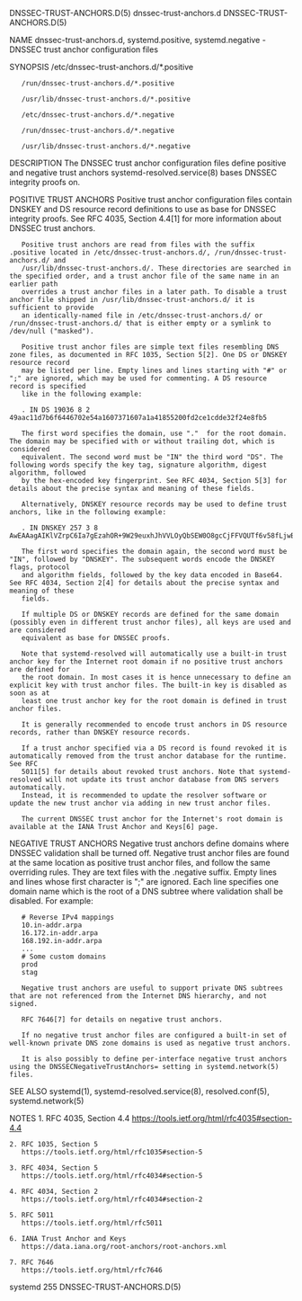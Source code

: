 DNSSEC-TRUST-ANCHORS.D(5)					    dnssec-trust-anchors.d					     DNSSEC-TRUST-ANCHORS.D(5)

NAME
       dnssec-trust-anchors.d, systemd.positive, systemd.negative - DNSSEC trust anchor configuration files

SYNOPSIS
       /etc/dnssec-trust-anchors.d/*.positive

       /run/dnssec-trust-anchors.d/*.positive

       /usr/lib/dnssec-trust-anchors.d/*.positive

       /etc/dnssec-trust-anchors.d/*.negative

       /run/dnssec-trust-anchors.d/*.negative

       /usr/lib/dnssec-trust-anchors.d/*.negative

DESCRIPTION
       The DNSSEC trust anchor configuration files define positive and negative trust anchors systemd-resolved.service(8) bases DNSSEC integrity proofs on.

POSITIVE TRUST ANCHORS
       Positive trust anchor configuration files contain DNSKEY and DS resource record definitions to use as base for DNSSEC integrity proofs. See RFC 4035,
       Section 4.4[1] for more information about DNSSEC trust anchors.

       Positive trust anchors are read from files with the suffix .positive located in /etc/dnssec-trust-anchors.d/, /run/dnssec-trust-anchors.d/ and
       /usr/lib/dnssec-trust-anchors.d/. These directories are searched in the specified order, and a trust anchor file of the same name in an earlier path
       overrides a trust anchor files in a later path. To disable a trust anchor file shipped in /usr/lib/dnssec-trust-anchors.d/ it is sufficient to provide
       an identically-named file in /etc/dnssec-trust-anchors.d/ or /run/dnssec-trust-anchors.d/ that is either empty or a symlink to /dev/null ("masked").

       Positive trust anchor files are simple text files resembling DNS zone files, as documented in RFC 1035, Section 5[2]. One DS or DNSKEY resource record
       may be listed per line. Empty lines and lines starting with "#" or ";" are ignored, which may be used for commenting. A DS resource record is specified
       like in the following example:

	   . IN DS 19036 8 2 49aac11d7b6f6446702e54a1607371607a1a41855200fd2ce1cdde32f24e8fb5

       The first word specifies the domain, use "."  for the root domain. The domain may be specified with or without trailing dot, which is considered
       equivalent. The second word must be "IN" the third word "DS". The following words specify the key tag, signature algorithm, digest algorithm, followed
       by the hex-encoded key fingerprint. See RFC 4034, Section 5[3] for details about the precise syntax and meaning of these fields.

       Alternatively, DNSKEY resource records may be used to define trust anchors, like in the following example:

	   . IN DNSKEY 257 3 8 AwEAAagAIKlVZrpC6Ia7gEzahOR+9W29euxhJhVVLOyQbSEW0O8gcCjFFVQUTf6v58fLjwBd0YI0EzrAcQqBGCzh/RStIoO8g0NfnfL2MTJRkxoXbfDaUeVPQuYEhg37NZWAJQ9VnMVDxP/VHL496M/QZxkjf5/Efucp2gaDX6RS6CXpoY68LsvPVjR0ZSwzz1apAzvN9dlzEheX7ICJBBtuA6G3LQpzW5hOA2hzCTMjJPJ8LbqF6dsV6DoBQzgul0sGIcGOYl7OyQdXfZ57relSQageu+ipAdTTJ25AsRTAoub8ONGcLmqrAmRLKBP1dfwhYB4N7knNnulqQxA+Uk1ihz0=

       The first word specifies the domain again, the second word must be "IN", followed by "DNSKEY". The subsequent words encode the DNSKEY flags, protocol
       and algorithm fields, followed by the key data encoded in Base64. See RFC 4034, Section 2[4] for details about the precise syntax and meaning of these
       fields.

       If multiple DS or DNSKEY records are defined for the same domain (possibly even in different trust anchor files), all keys are used and are considered
       equivalent as base for DNSSEC proofs.

       Note that systemd-resolved will automatically use a built-in trust anchor key for the Internet root domain if no positive trust anchors are defined for
       the root domain. In most cases it is hence unnecessary to define an explicit key with trust anchor files. The built-in key is disabled as soon as at
       least one trust anchor key for the root domain is defined in trust anchor files.

       It is generally recommended to encode trust anchors in DS resource records, rather than DNSKEY resource records.

       If a trust anchor specified via a DS record is found revoked it is automatically removed from the trust anchor database for the runtime. See RFC
       5011[5] for details about revoked trust anchors. Note that systemd-resolved will not update its trust anchor database from DNS servers automatically.
       Instead, it is recommended to update the resolver software or update the new trust anchor via adding in new trust anchor files.

       The current DNSSEC trust anchor for the Internet's root domain is available at the IANA Trust Anchor and Keys[6] page.

NEGATIVE TRUST ANCHORS
       Negative trust anchors define domains where DNSSEC validation shall be turned off. Negative trust anchor files are found at the same location as
       positive trust anchor files, and follow the same overriding rules. They are text files with the .negative suffix. Empty lines and lines whose first
       character is ";" are ignored. Each line specifies one domain name which is the root of a DNS subtree where validation shall be disabled. For example:

	   # Reverse IPv4 mappings
	   10.in-addr.arpa
	   16.172.in-addr.arpa
	   168.192.in-addr.arpa
	   ...
	   # Some custom domains
	   prod
	   stag

       Negative trust anchors are useful to support private DNS subtrees that are not referenced from the Internet DNS hierarchy, and not signed.

       RFC 7646[7] for details on negative trust anchors.

       If no negative trust anchor files are configured a built-in set of well-known private DNS zone domains is used as negative trust anchors.

       It is also possibly to define per-interface negative trust anchors using the DNSSECNegativeTrustAnchors= setting in systemd.network(5) files.

SEE ALSO
       systemd(1), systemd-resolved.service(8), resolved.conf(5), systemd.network(5)

NOTES
	1. RFC 4035, Section 4.4
	   https://tools.ietf.org/html/rfc4035#section-4.4

	2. RFC 1035, Section 5
	   https://tools.ietf.org/html/rfc1035#section-5

	3. RFC 4034, Section 5
	   https://tools.ietf.org/html/rfc4034#section-5

	4. RFC 4034, Section 2
	   https://tools.ietf.org/html/rfc4034#section-2

	5. RFC 5011
	   https://tools.ietf.org/html/rfc5011

	6. IANA Trust Anchor and Keys
	   https://data.iana.org/root-anchors/root-anchors.xml

	7. RFC 7646
	   https://tools.ietf.org/html/rfc7646

systemd 255															     DNSSEC-TRUST-ANCHORS.D(5)
